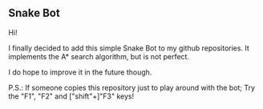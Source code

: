 Snake Bot
---------

Hi!

I finally decided to add this simple Snake Bot
to my github repositories.
It implements the A* search algorithm, but is not
perfect. 

I do hope to improve it in the future though.

P.S.: If someone copies this repository just to play
around with the bot; Try the "F1", "F2" and ["shift"+]"F3" keys!